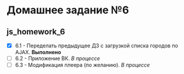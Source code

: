 # Домашнее задание №6
## js_homework_6

- [x] 6.1 - Переделать предыдущее ДЗ с загрузкой списка городов по AJAX. **Выполнено**
- [ ] 6.2  - Приложение ВК.  *В процессе*
- [ ] 6.3 - Модификация плеера (по желанию). *В процессе*
